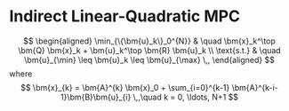 # Indirect Linear-Quadratic MPC

$$
\begin{aligned}
	\min_{\{\bm{u}_k\}_0^{N}} & \quad \bm{x}_k^\top \bm{Q} \bm{x}_k + \bm{u}_k^\top \bm{R} \bm{u}_k \\
	\text{s.t.} & \quad \bm{u}_{\min} \leq \bm{u}_k \leq \bm{u}_{\max} \,,
\end{aligned}
$$
where
$$
\bm{x}_{k} = \bm{A}^{k} \bm{x}_0 + \sum_{i=0}^{k-1} \bm{A}^{k-i-1}\bm{B}\bm{u}_{i} \,,\quad k = 0, \ldots, N+1
$$

